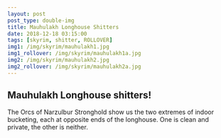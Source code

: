 ```yaml
---
layout: post
post_type: double-img
title: Mauhulakh Longhouse Shitters
date: 2018-12-18 03:15:00
tags: [skyrim, shitter, ROLLOVER]
img1: /img/skyrim/mauhulakh1.jpg
img1_rollover: /img/skyrim/mauhulakh1a.jpg
img2: /img/skyrim/mauhulakh2.jpg
img2_rollover: /img/skyrim/mauhulakh2a.jpg
---
```

## Mauhulakh Longhouse shitters!

The Orcs of Narzulbur Stronghold show us the two extremes of indoor bucketing, each at opposite ends of the longhouse. One is clean and private, the other is neither.
